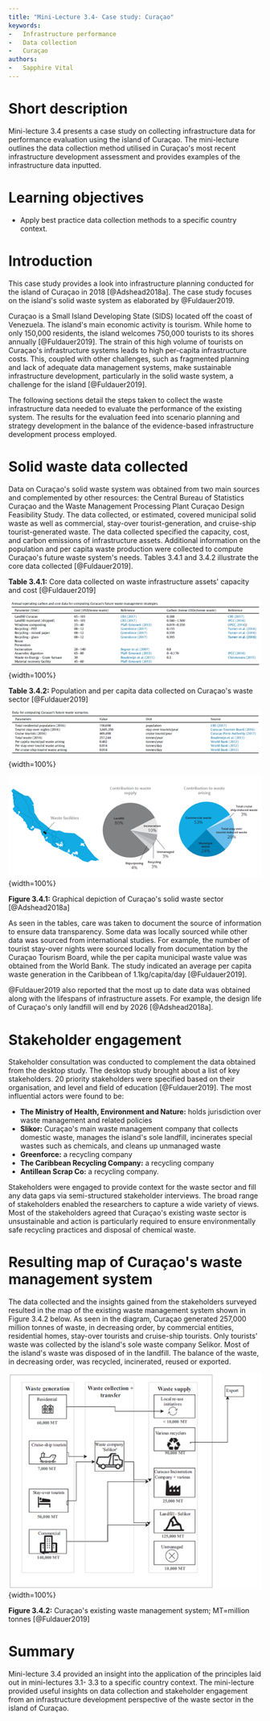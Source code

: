 ```yaml
---
title: "Mini-Lecture 3.4- Case study: Curaçao"
keywords:
-   Infrastructure performance
-   Data collection
-   Curaçao
authors:
-   Sapphire Vital
---
```


# Short description

Mini-lecture 3.4 presents a case study on collecting infrastructure data
for performance evaluation using the island of Curaçao. The mini-lecture
outlines the data collection method utilised in Curaçao's most recent
infrastructure development assessment and provides examples of the
infrastructure data inputted.

# Learning objectives

-   Apply best practice data collection methods to a specific country
    context.

# Introduction

This case study provides a look into infrastructure planning conducted
for the island of Curaçao in 2018 [@Adshead2018a]. The case study
focuses on the island's solid waste system as elaborated by
@Fuldauer2019.

Curaçao is a Small Island Developing State (SIDS) located off the coast
of Venezuela. The island's main economic activity is tourism. While home
to only 150,000 residents, the island welcomes 750,000 tourists to its
shores annually [@Fuldauer2019]. The strain of this high volume of
tourists on Curaçao's infrastructure systems leads to high per-capita
infrastructure costs. This, coupled with other challenges, such as
fragmented planning and lack of adequate data management systems, make
sustainable infrastructure development, particularly in the solid waste
system, a challenge for the island [@Fuldauer2019].

The following sections detail the steps taken to collect the waste
infrastructure data needed to evaluate the performance of the existing
system. The results for the evaluation feed into scenario planning and
strategy development in the balance of the evidence-based infrastructure
development process employed.

# Solid waste data collected

Data on Curaçao's solid waste system was obtained from two main sources
and complemented by other resources: the Central Bureau of Statistics
Curaçao and the Waste Management Processing Plant Curaçao Design
Feasibility Study. The data collected, or estimated, covered municipal
solid waste as well as commercial, stay-over tourist-generation, and
cruise-ship tourist-generated waste. The data collected specified the
capacity, cost, and carbon emissions of infrastructure assets.
Additional information on the population and per capita waste production
were collected to compute Curaçao's future waste system's needs. Tables
3.4.1 and 3.4.2 illustrate the core data collected [@Fuldauer2019].


**Table 3.4.1:** Core data collected on waste infrastructure assets'
capacity and cost [@Fuldauer2019]

![](assets/Table_3.4.1.png){width=100%}


**Table 3.4.2:** Population and per capita data collected on Curaçao's
waste sector [@Fuldauer2019]

![](assets/Table_3.4.2.png){width=100%}

![](assets/Figure_3.4.1.png){width=100%}

**Figure 3.4.1:** Graphical depiction of Curaçao's solid waste sector
[@Adshead2018a]

As seen in the tables, care was taken to document the source of
information to ensure data transparency. Some data was locally sourced
while other data was sourced from international studies. For example,
the number of tourist stay-over nights were sourced locally from
documentation by the Curaçao Tourism Board, while the per capita
municipal waste value was obtained from the World Bank. The study
indicated an average per capita waste generation in the Caribbean of
1.1kg/capita/day [@Fuldauer2019].

@Fuldauer2019 also reported that the most up to date data was obtained
along with the lifespans of infrastructure assets. For example, the
design life of Curaçao's only landfill will end by 2026
[@Adshead2018a].

# Stakeholder engagement

Stakeholder consultation was conducted to complement the data obtained
from the desktop study. The desktop study brought about a list of key
stakeholders. 20 priority stakeholders were specified based on their
organisation, and level and field of education [@Fuldauer2019]. The
most influential actors were found to be:

-   **The Ministry of Health, Environment and Nature:** holds
    jurisdiction over waste management and related policies
-   **Slikor:** Curaçao's main waste management company that collects
    domestic waste, manages the island's sole landfill, incinerates
    special wastes such as chemicals, and cleans up unmanaged waste
-   **Greenforce:** a recycling company
-   **The Caribbean Recycling Company:** a recycling company
-   **Antillean Scrap Co:** a recycling company.

Stakeholders were engaged to provide context for the waste sector and
fill any data gaps via semi-structured stakeholder interviews. The broad
range of stakeholders enabled the researchers to capture a wide variety
of views. Most of the stakeholders agreed that Curaçao's existing waste
sector is unsustainable and action is particularly required to ensure
environmentally safe recycling practices and disposal of chemical waste.

# Resulting map of Curaçao's waste management system

The data collected and the insights gained from the stakeholders
surveyed resulted in the map of the existing waste management system
shown in Figure 3.4.2 below. As seen in the diagram, Curaçao generated
257,000 million tonnes of waste, in decreasing order, by commercial
entities, residential homes, stay-over tourists and cruise-ship
tourists. Only tourists' waste was collected by the island's sole waste
company Selikor. Most of the island\'s waste was disposed of in the
landfill. The balance of the waste, in decreasing order, was recycled,
incinerated, reused or exported.

![](assets/Figure_3.4.2.png){width=100%}

**Figure 3.4.2:** Curaçao's existing waste management system; MT=million
tonnes [@Fuldauer2019]

# Summary

Mini-lecture 3.4 provided an insight into the application of the
principles laid out in mini-lectures 3.1- 3.3 to a specific country
context. The mini-lecture provided useful insights on data collection
and stakeholder engagement from an infrastructure development
perspective of the waste sector in the island of Curaçao.
